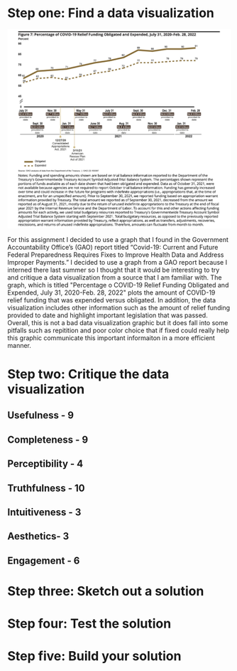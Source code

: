 # Step one: Find a data visualization

![Image](image2.png)

For this assignment I decided to use a graph that I found in the Government Accountability Office’s (GAO) report titled “Covid-19: Current and Future Federal Preparedness Requires Fixes to Improve Health Data and Address Improper Payments.” I decided to use a graph from a GAO report because I interned there last summer so I thought that it would be interesting to try and critique a data visualization from a source that I am familiar with. The graph, which is titled "Percentage o COVID-19 Relief Funding Obligated and Expended, July 31, 2020-Feb. 28, 2022" plots the amount of COVID-19 relief funding that was expended versus obligated. In addition, the data visualization includes other information such as the amount of relief funding provided to date and highlight important legislation that was passed. Overall, this is not a bad data visualization graphic but it does fall into some pitfalls such as repitition and poor color choice that if fixed could really help this graphic communicate this important informaiton in a more efficient manner. 

# Step two: Critique the data visualization

##  Usefulness - 9

##  Completeness - 9

##  Perceptibility - 4

##  Truthfulness - 10

##  Intuitiveness - 3

##  Aesthetics- 3

##  Engagement - 6


# Step three: Sketch out a solution

# Step four: Test the solution

# Step five: Build your solution
